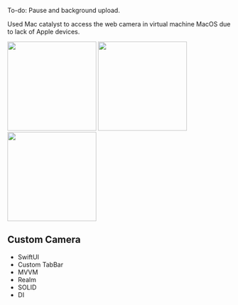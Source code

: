To-do: Pause and background upload.

Used Mac catalyst to access the web camera in virtual machine MacOS due to lack of Apple devices. 

<img src = https://github.com/user-attachments/assets/2c468199-a779-48b7-b62a-8f488844deb8 width="200">
<img src = https://github.com/user-attachments/assets/b20c68b2-fbb8-4ea3-a33b-c19fcc1b7e6f width="200">
<img src = https://github.com/user-attachments/assets/03cccc42-9215-434e-8035-8a3770179351 width="200">

## Custom Camera  

- SwiftUI
- Custom TabBar
- MVVM
- Realm
- SOLID
- DI
